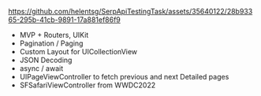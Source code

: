 https://github.com/helentsg/SerpApiTestingTask/assets/35640122/28b93365-295b-41cb-9891-17a881ef86f9

- MVP + Routers, UIKit
- Pagination / Paging
- Custom Layout for UICollectionView
- JSON Decoding
- async / await
- UIPageViewController to fetch previous and next Detailed pages
- SFSafariViewController from WWDC2022
